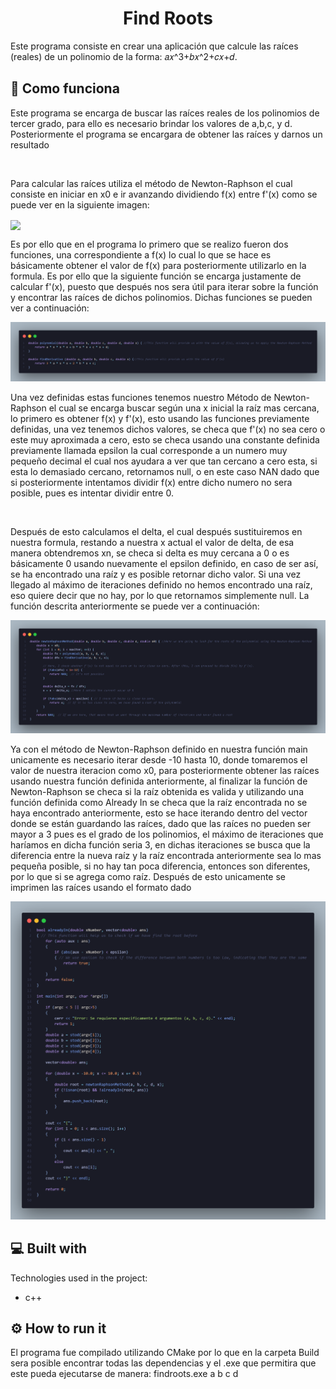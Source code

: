 <h1 align="center" id="title">Find Roots</h1>

<p id="description">Este programa consiste en crear una aplicación que calcule las raíces (reales) de un polinomio de la forma: 𝑎𝑥^3+𝑏𝑥^2+𝑐𝑥+𝑑.</p>

<h2>🤔 Como funciona</h1>
<p>Este programa se encarga de buscar las raíces reales de los polinomios de tercer grado, para ello es necesario brindar los valores de a,b,c, y d. Posteriormente el programa se encargara de obtener las raíces y darnos un resultado</p>
</br>
<p>Para calcular las raíces utiliza el método de Newton-Raphson el cual consiste en iniciar en x0 e ir avanzando dividiendo f(x) entre f'(x) como se puede ver en la siguiente imagen:</p>
<img src="https://encrypted-tbn0.gstatic.com/images?q=tbn:ANd9GcQnnlesWC6ztugf4-Dh41XplRRq9T4BUR2kPg&usqp=CAU" align="center"></img>
 <p>Es por ello que en el programa lo primero que se realizo fueron dos funciones, una correspondiente a f(x) lo cual lo que se hace es básicamente obtener el valor de f(x) para posteriormente utilizarlo en la formula. Es por ello que la siguiente función se encarga justamente de calcular f'(x), puesto que después nos sera útil para iterar sobre la función y encontrar las raíces de dichos polinomios. Dichas funciones se pueden ver a continuación:</p>
 
![App Screenshot](https://github.com/Mike1604/Code-Tasks/blob/main/Find%20Roots/Img%20Readme/Functions.png?raw=true)
</br>
<p>Una vez definidas estas funciones tenemos nuestro Método de Newton-Raphson el cual se encarga buscar según una x inicial la raíz mas cercana, lo primero es obtener f(x) y f'(x), esto usando las funciones previamente definidas, una vez tenemos dichos valores, se checa que f'(x) no sea cero o este muy aproximada a cero, esto se checa usando una constante definida previamente llamada epsilon la cual corresponde a un numero muy pequeño decimal el cual nos ayudara a ver que tan cercano a cero esta, si esta lo demasiado cercano, retornamos null, o en este caso NAN dado que si posteriormente intentamos dividir f(x) entre dicho numero no sera posible, pues es intentar dividir entre 0.</p>
</br>
<p>Después de esto calculamos el delta, el cual después sustituiremos en nuestra formula, restando a nuestra x actual el valor de delta, de esa manera obtendremos xn, se checa si delta es muy cercana a 0 o es básicamente 0 usando nuevamente el epsilon definido, en caso de ser así, se ha encontrado una raíz y es posible retornar dicho valor. Si una vez llegado al máximo de iteraciones definido no hemos encontrado una raíz, eso quiere decir que no hay, por lo que retornamos simplemente null. La función descrita anteriormente se puede ver a continuación:</p>

![App Screenshot](https://github.com/Mike1604/Code-Tasks/blob/main/Find%20Roots/Img%20Readme/NewtonRaphson.png?raw=true)
<p>Ya con el método de Newton-Raphson definido en nuestra función main unicamente es necesario iterar desde -10 hasta 10, donde tomaremos el valor de nuestra iteracion como x0, para posteriormente obtener las raíces usando nuestra función definida anteriormente, al finalizar la función de Newton-Raphson se checa si la raíz obtenida es valida y utilizando una función definida como Already In se checa que la raíz encontrada no se haya encontrado anteriormente, esto se hace iterando dentro del vector donde se están guardando las raíces, dado que las raíces no pueden ser mayor a 3 pues es el grado de los polinomios, el máximo de iteraciones que haríamos en dicha función seria 3, en dichas iteraciones se busca que la diferencia entre la nueva raíz y la raíz encontrada anteriormente sea lo mas pequeña posible, si no hay tan poca diferencia, entonces son diferentes, por lo que si se agrega como raíz. Después de esto unicamente se imprimen las raíces usando el formato dado</p>

![App Screenshot](https://github.com/Mike1604/Code-Tasks/blob/main/Find%20Roots/Img%20Readme/Main.png?raw=true)

<h2>💻 Built with</h2>

Technologies used in the project:

*   c++
<h2>⚙️ How to run it</h2>

El programa fue compilado utilizando CMake por lo que en la carpeta Build sera posible encontrar todas las dependencias y el .exe que permitira que este pueda ejecutarse de manera:
findroots.exe a b c d